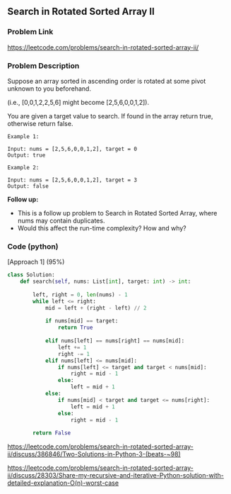 ## Search in Rotated Sorted Array II

### Problem Link

https://leetcode.com/problems/search-in-rotated-sorted-array-ii/

### Problem Description 

Suppose an array sorted in ascending order is rotated at some pivot unknown to you beforehand.

(i.e., [0,0,1,2,2,5,6] might become [2,5,6,0,0,1,2]).

You are given a target value to search. If found in the array return true, otherwise return false.

```
Example 1:

Input: nums = [2,5,6,0,0,1,2], target = 0
Output: true

```

```
Example 2:

Input: nums = [2,5,6,0,0,1,2], target = 3
Output: false

```

**Follow up:**

* This is a follow up problem to Search in Rotated Sorted Array, where nums may contain duplicates.
* Would this affect the run-time complexity? How and why?

### Code (python)

[Approach 1] (95%)

```python
class Solution:
    def search(self, nums: List[int], target: int) -> int:
        
        left, right = 0, len(nums) - 1
        while left <= right:
            mid = left + (right - left) // 2
            
            if nums[mid] == target:
                return True
            
            elif nums[left] == nums[right] == nums[mid]:
                left += 1
                right -= 1
            elif nums[left] <= nums[mid]:
                if nums[left] <= target and target < nums[mid]:
                    right = mid - 1
                else:
                    left = mid + 1
            else:
                if nums[mid] < target and target <= nums[right]:
                    left = mid + 1
                else:
                    right = mid - 1
                    
        return False
```

https://leetcode.com/problems/search-in-rotated-sorted-array-ii/discuss/386846/Two-Solutions-in-Python-3-(beats-~98)

https://leetcode.com/problems/search-in-rotated-sorted-array-ii/discuss/28303/Share-my-recursive-and-iterative-Python-solution-with-detailed-explanation-O(n)-worst-case
